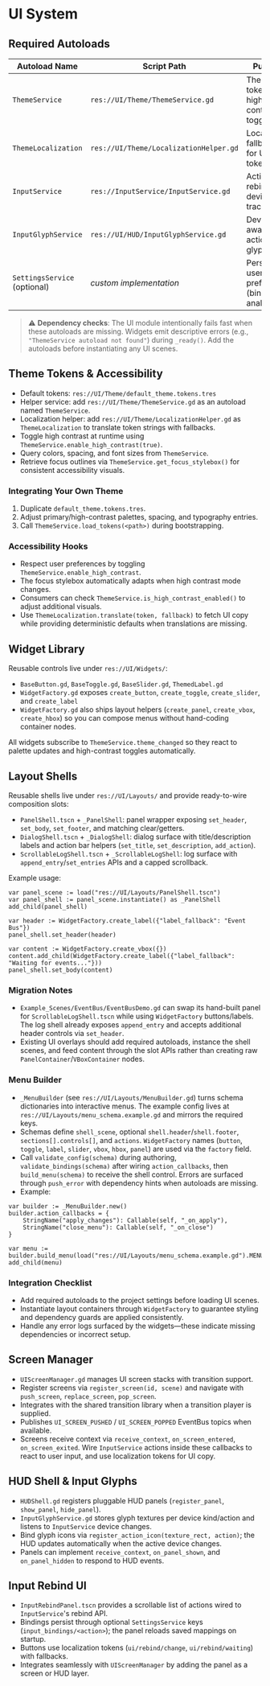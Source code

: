 # UI System

## Required Autoloads

| Autoload Name | Script Path | Purpose |
| --- | --- | --- |
| `ThemeService` | `res://UI/Theme/ThemeService.gd` | Theme tokens, high-contrast toggles |
| `ThemeLocalization` | `res://UI/Theme/LocalizationHelper.gd` | Localization fallbacks for UI tokens |
| `InputService` | `res://InputService/InputService.gd` | Action rebinds, device tracking |
| `InputGlyphService` | `res://UI/HUD/InputGlyphService.gd` | Device-aware action glyphs |
| `SettingsService` (optional) | _custom implementation_ | Persists user preferences (bindings, analytics) |

> ⚠️ **Dependency checks**: The UI module intentionally fails fast when these autoloads are missing. Widgets emit descriptive errors (e.g., `"ThemeService autoload not found"`) during `_ready()`. Add the autoloads before instantiating any UI scenes.

## Theme Tokens & Accessibility

- Default tokens: `res://UI/Theme/default_theme.tokens.tres`
- Helper service: add `res://UI/Theme/ThemeService.gd` as an autoload named `ThemeService`.
- Localization helper: add `res://UI/Theme/LocalizationHelper.gd` as `ThemeLocalization` to translate token strings with fallbacks.
- Toggle high contrast at runtime using `ThemeService.enable_high_contrast(true)`.
- Query colors, spacing, and font sizes from `ThemeService`.
- Retrieve focus outlines via `ThemeService.get_focus_stylebox()` for consistent accessibility visuals.

### Integrating Your Own Theme

1. Duplicate `default_theme.tokens.tres`.
2. Adjust primary/high-contrast palettes, spacing, and typography entries.
3. Call `ThemeService.load_tokens(<path>)` during bootstrapping.

### Accessibility Hooks

- Respect user preferences by toggling `ThemeService.enable_high_contrast`.
- The focus stylebox automatically adapts when high contrast mode changes.
- Consumers can check `ThemeService.is_high_contrast_enabled()` to adjust additional visuals.
- Use `ThemeLocalization.translate(token, fallback)` to fetch UI copy while providing deterministic defaults when translations are missing.

## Widget Library

Reusable controls live under `res://UI/Widgets/`:

- `BaseButton.gd`, `BaseToggle.gd`, `BaseSlider.gd`, `ThemedLabel.gd`
- `WidgetFactory.gd` exposes `create_button`, `create_toggle`, `create_slider`, and `create_label`
- `WidgetFactory.gd` also ships layout helpers (`create_panel`, `create_vbox`, `create_hbox`) so you can compose menus without hand-coding container nodes.

All widgets subscribe to `ThemeService.theme_changed` so they react to palette updates and high-contrast toggles automatically.

## Layout Shells

Reusable shells live under `res://UI/Layouts/` and provide ready-to-wire composition slots:

- `PanelShell.tscn` + `_PanelShell`: panel wrapper exposing `set_header`, `set_body`, `set_footer`, and matching clear/getters.
- `DialogShell.tscn` + `_DialogShell`: dialog surface with title/description labels and action bar helpers (`set_title`, `set_description`, `add_action`).
- `ScrollableLogShell.tscn` + `_ScrollableLogShell`: log surface with `append_entry`/`set_entries` APIs and a capped scrollback.

Example usage:

```gdscript
var panel_scene := load("res://UI/Layouts/PanelShell.tscn")
var panel_shell := panel_scene.instantiate() as _PanelShell
add_child(panel_shell)

var header := WidgetFactory.create_label({"label_fallback": "Event Bus"})
panel_shell.set_header(header)

var content := WidgetFactory.create_vbox({})
content.add_child(WidgetFactory.create_label({"label_fallback": "Waiting for events..."}))
panel_shell.set_body(content)
```

### Migration Notes

- `Example_Scenes/EventBus/EventBusDemo.gd` can swap its hand-built panel for `ScrollableLogShell.tscn` while using `WidgetFactory` buttons/labels. The log shell already exposes `append_entry` and accepts additional header controls via `set_header`.
- Existing UI overlays should add required autoloads, instance the shell scenes, and feed content through the slot APIs rather than creating raw `PanelContainer`/`VBoxContainer` nodes.

### Menu Builder

- `_MenuBuilder` (see `res://UI/Layouts/MenuBuilder.gd`) turns schema dictionaries into interactive menus. The example config lives at `res://UI/Layouts/menu_schema.example.gd` and mirrors the required keys.
- Schemas define `shell_scene`, optional `shell.header`/`shell.footer`, `sections[].controls[]`, and `actions`. `WidgetFactory` names (`button`, `toggle`, `label`, `slider`, `vbox`, `hbox`, `panel`) are used via the `factory` field.
- Call `validate_config(schema)` during authoring, `validate_bindings(schema)` after wiring `action_callbacks`, then `build_menu(schema)` to receive the shell control. Errors are surfaced through `push_error` with dependency hints when autoloads are missing.
- Example:

```gdscript
var builder := _MenuBuilder.new()
builder.action_callbacks = {
    StringName("apply_changes"): Callable(self, "_on_apply"),
    StringName("close_menu"): Callable(self, "_on_close")
}

var menu := builder.build_menu(load("res://UI/Layouts/menu_schema.example.gd").MENU_SCHEMA)
add_child(menu)
```

### Integration Checklist

- Add required autoloads to the project settings before loading UI scenes.
- Instantiate layout containers through `WidgetFactory` to guarantee styling and dependency guards are applied consistently.
- Handle any error logs surfaced by the widgets—these indicate missing dependencies or incorrect setup.

## Screen Manager

- `UIScreenManager.gd` manages UI screen stacks with transition support.
- Register screens via `register_screen(id, scene)` and navigate with `push_screen`, `replace_screen`, `pop_screen`.
- Integrates with the shared transition library when a transition player is supplied.
- Publishes `UI_SCREEN_PUSHED` / `UI_SCREEN_POPPED` EventBus topics when available.
- Screens receive context via `receive_context`, `on_screen_entered`, `on_screen_exited`. Wire `InputService` actions inside these callbacks to react to user input, and use localization tokens for UI copy.

## HUD Shell & Input Glyphs

- `HUDShell.gd` registers pluggable HUD panels (`register_panel`, `show_panel`, `hide_panel`).
- `InputGlyphService.gd` stores glyph textures per device kind/action and listens to `InputService` device changes.
- Bind glyph icons via `register_action_icon(texture_rect, action)`; the HUD updates automatically when the active device changes.
- Panels can implement `receive_context`, `on_panel_shown`, and `on_panel_hidden` to respond to HUD events.

## Input Rebind UI

- `InputRebindPanel.tscn` provides a scrollable list of actions wired to `InputService`'s rebind API.
- Bindings persist through optional `SettingsService` keys (`input_bindings/<action>`); the panel reloads saved mappings on startup.
- Buttons use localization tokens (`ui/rebind/change`, `ui/rebind/waiting`) with fallbacks.
- Integrates seamlessly with `UIScreenManager` by adding the panel as a screen or HUD layer.
